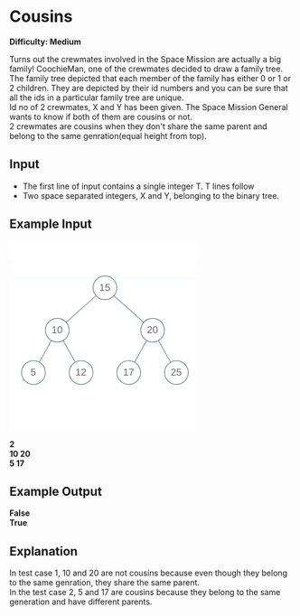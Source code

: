 # Cousins

**Difficulty: Medium**

Turns out the crewmates involved in the Space Mission are actually a big family! CoochieMan, one of the crewmates decided to draw a family tree. The family tree depicted that each member of the family has either 0 or 1 or 2 children. They are depicted by their id numbers and you can be sure that all the ids in a particular family tree are unique. <br/>
Id no of 2 crewmates, X and Y has been given. The Space Mission General wants to know if both of them are cousins or not. <br/>
2 crewmates are cousins when they don't share the same parent and belong to the same genration(equal height from top).

## Input

- The first line of input contains a single integer T. T lines follow
- Two space separated integers, X and Y, belonging to the binary tree.

## Example Input

![btree](../../images/btree3.png)

**2** <br/>
**10 20** <br/>
**5 17**

## Example Output

**False** <br/>
**True**

## Explanation

In test case 1, 10 and 20 are not cousins because even though they belong to the same genration, they share the same parent. <br/>
In the test case 2, 5 and 17 are cousins because they belong to the same generation and have different parents.
